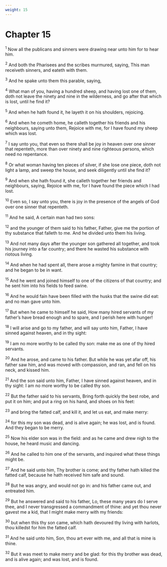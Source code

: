 ```yaml
---
weight: 15
---
```


# Chapter 15

<sup>1</sup> Now all the publicans and sinners were drawing near unto him for to hear him. 

<sup>2</sup> And both the Pharisees and the scribes murmured, saying, This man receiveth sinners, and eateth with them. 

<sup>3</sup> And he spake unto them this parable, saying, 

<sup>4</sup> What man of you, having a hundred sheep, and having lost one of them, doth not leave the ninety and nine in the wilderness, and go after that which is lost, until he find it? 

<sup>5</sup> And when he hath found it, he layeth it on his shoulders, rejoicing. 

<sup>6</sup> And when he cometh home, he calleth together his friends and his neighbours, saying unto them, Rejoice with me, for I have found my sheep which was lost. 

<sup>7</sup> I say unto you, that even so there shall be joy in heaven over one sinner that repenteth, more than over ninety and nine righteous persons, which need no repentance. 

<sup>8</sup> Or what woman having ten pieces of silver, if she lose one piece, doth not light a lamp, and sweep the house, and seek diligently until she find it? 

<sup>9</sup> And when she hath found it, she calleth together her friends and neighbours, saying, Rejoice with me, for I have found the piece which I had lost. 

<sup>10</sup> Even so, I say unto you, there is joy in the presence of the angels of God over one sinner that repenteth. 

<sup>11</sup> And he said, A certain man had two sons: 

<sup>12</sup> and the younger of them said to his father, Father, give me the portion of thy substance that falleth to me. And he divided unto them his living. 

<sup>13</sup> And not many days after the younger son gathered all together, and took his journey into a far country; and there he wasted his substance with riotous living. 

<sup>14</sup> And when he had spent all, there arose a mighty famine in that country; and he began to be in want. 

<sup>15</sup> And he went and joined himself to one of the citizens of that country; and he sent him into his fields to feed swine. 

<sup>16</sup> And he would fain have been filled with the husks that the swine did eat: and no man gave unto him. 

<sup>17</sup> But when he came to himself he said, How many hired servants of my father’s have bread enough and to spare, and I perish here with hunger! 

<sup>18</sup> I will arise and go to my father, and will say unto him, Father, I have sinned against heaven, and in thy sight: 

<sup>19</sup> I am no more worthy to be called thy son: make me as one of thy hired servants. 

<sup>20</sup> And he arose, and came to his father. But while he was yet afar off, his father saw him, and was moved with compassion, and ran, and fell on his neck, and kissed him. 

<sup>21</sup> And the son said unto him, Father, I have sinned against heaven, and in thy sight: I am no more worthy to be called thy son. 

<sup>22</sup> But the father said to his servants, Bring forth quickly the best robe, and put it on him; and put a ring on his hand, and shoes on his feet: 

<sup>23</sup> and bring the fatted calf, and kill it, and let us eat, and make merry: 

<sup>24</sup> for this my son was dead, and is alive again; he was lost, and is found. And they began to be merry. 

<sup>25</sup> Now his elder son was in the field: and as he came and drew nigh to the house, he heard music and dancing. 

<sup>26</sup> And he called to him one of the servants, and inquired what these things might be. 

<sup>27</sup> And he said unto him, Thy brother is come; and thy father hath killed the fatted calf, because he hath received him safe and sound. 

<sup>28</sup> But he was angry, and would not go in: and his father came out, and entreated him. 

<sup>29</sup> But he answered and said to his father, Lo, these many years do I serve thee, and I never transgressed a commandment of thine: and yet thou never gavest me a kid, that I might make merry with my friends: 

<sup>30</sup> but when this thy son came, which hath devoured thy living with harlots, thou killedst for him the fatted calf. 

<sup>31</sup> And he said unto him, Son, thou art ever with me, and all that is mine is thine. 

<sup>32</sup> But it was meet to make merry and be glad: for this thy brother was dead, and is alive again; and was lost, and is found. 


